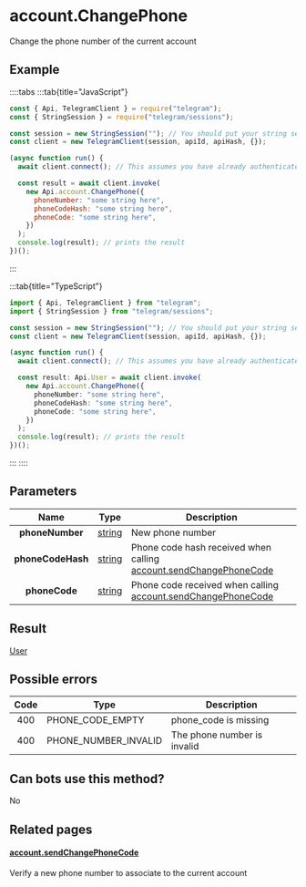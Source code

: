 # account.ChangePhone

Change the phone number of the current account

## Example

::::tabs
:::tab{title="JavaScript"}

```js
const { Api, TelegramClient } = require("telegram");
const { StringSession } = require("telegram/sessions");

const session = new StringSession(""); // You should put your string session here
const client = new TelegramClient(session, apiId, apiHash, {});

(async function run() {
  await client.connect(); // This assumes you have already authenticated with .start()

  const result = await client.invoke(
    new Api.account.ChangePhone({
      phoneNumber: "some string here",
      phoneCodeHash: "some string here",
      phoneCode: "some string here",
    })
  );
  console.log(result); // prints the result
})();
```

:::

:::tab{title="TypeScript"}

```ts
import { Api, TelegramClient } from "telegram";
import { StringSession } from "telegram/sessions";

const session = new StringSession(""); // You should put your string session here
const client = new TelegramClient(session, apiId, apiHash, {});

(async function run() {
  await client.connect(); // This assumes you have already authenticated with .start()

  const result: Api.User = await client.invoke(
    new Api.account.ChangePhone({
      phoneNumber: "some string here",
      phoneCodeHash: "some string here",
      phoneCode: "some string here",
    })
  );
  console.log(result); // prints the result
})();
```

:::
::::

## Parameters

|       Name        | Type                                            | Description                                                                                                                       |
| :---------------: | ----------------------------------------------- | --------------------------------------------------------------------------------------------------------------------------------- |
|  **phoneNumber**  | [string](https://core.telegram.org/type/string) | New phone number                                                                                                                  |
| **phoneCodeHash** | [string](https://core.telegram.org/type/string) | Phone code hash received when calling [account.sendChangePhoneCode](https://core.telegram.org/method/account.sendChangePhoneCode) |
|   **phoneCode**   | [string](https://core.telegram.org/type/string) | Phone code received when calling [account.sendChangePhoneCode](https://core.telegram.org/method/account.sendChangePhoneCode)      |

## Result

[User](https://core.telegram.org/type/User)

## Possible errors

| Code | Type                 | Description                 |
| :--: | -------------------- | --------------------------- |
| 400  | PHONE_CODE_EMPTY     | phone_code is missing       |
| 400  | PHONE_NUMBER_INVALID | The phone number is invalid |

## Can bots use this method?

No

## Related pages

#### [account.sendChangePhoneCode](https://core.telegram.org/method/account.sendChangePhoneCode)

Verify a new phone number to associate to the current account
